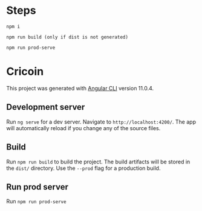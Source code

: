 
# Steps

`npm i`

`npm run build (only if dist is not generated)`

`npm run prod-serve`

# Cricoin

This project was generated with [Angular CLI](https://github.com/angular/angular-cli) version 11.0.4.

## Development server

Run `ng serve` for a dev server. Navigate to `http://localhost:4200/`. The app will automatically reload if you change any of the source files.


## Build

Run `npm run build` to build the project. The build artifacts will be stored in the `dist/` directory. Use the `--prod` flag for a production build.


## Run prod server

Run `npm run prod-serve`


